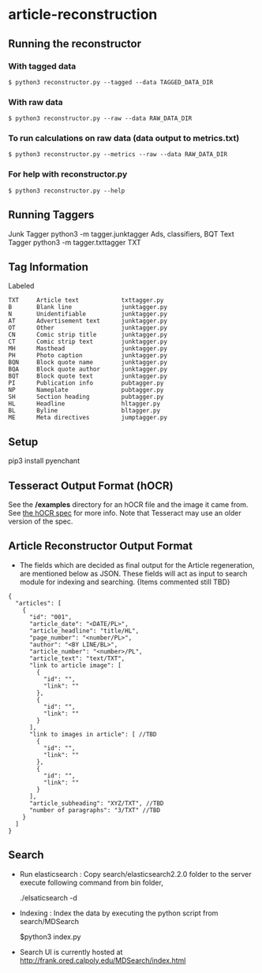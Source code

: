 # article-reconstruction

## Running the reconstructor

### With tagged data
    $ python3 reconstructor.py --tagged --data TAGGED_DATA_DIR

### With raw data
    $ python3 reconstructor.py --raw --data RAW_DATA_DIR

### To run calculations on raw data (data output to metrics.txt)
    $ python3 reconstructor.py --metrics --raw --data RAW_DATA_DIR

### For help with reconstructor.py
    $ python3 reconstructor.py --help

## Running Taggers

  Junk Tagger     python3 -m tagger.junktagger      Ads, classifiers, BQT
  Text Tagger     python3 -m tagger.txttagger       TXT

## Tag Information

  Labeled

    TXT     Article text            txttagger.py
    B       Blank line              junktagger.py
    N       Unidentifiable          junktagger.py
    AT      Advertisement text      junktagger.py
    OT      Other                   junktagger.py
    CN      Comic strip title       junktagger.py
    CT      Comic strip text        junktagger.py
    MH      Masthead                junktagger.py
    PH      Photo caption           junktagger.py
    BQN     Block quote name        junktagger.py
    BQA     Block quote author      junktagger.py
    BQT     Block quote text        junktagger.py
    PI      Publication info        pubtagger.py
    NP      Nameplate               pubtagger.py
    SH      Section heading         pubtagger.py
    HL      Headline                hltagger.py
    BL      Byline                  bltagger.py
    ME      Meta directives         jumptagger.py

## Setup

  pip3 install pyenchant

## Tesseract Output Format (hOCR)
See the **/examples** directory for an hOCR file and the image it came from. See [the hOCR spec](https://kba.github.io/hocr-spec/1.2/) for more info. Note that Tesseract may use an older version of the spec.

## Article Reconstructor Output Format

- The fields which are decided as final output for the Article regeneration, are mentioned below as JSON. These fields will act as input to search module for indexing and searching. {Items commented still TBD}
```
{
  "articles": [
    {
      "id": "001",
      "article_date": "<DATE/PL>",
      "article_headline": "title/HL",
      "page_number": "<number/PL>",
      "author": "<BY LINE/BL>",
      "article_number": "<number>/PL",
      "article_text": "text/TXT",
      "link to article image": [
        {
          "id": "",
          "link": ""
        },
        {
          "id": "",
          "link": ""
        }
      ],
      "link to images in article": [ //TBD
        {
          "id": "",
          "link": ""
        },
        {
          "id": "",
          "link": ""
        }
      ],
      "article_subheading": "XYZ/TXT", //TBD
      "number of paragraphs": "3/TXT" //TBD
    }
  ]
}
```

## Search
- Run elasticsearch : Copy search/elasticsearch2.2.0 folder to the server execute following command from bin folder,

  ./elsaticsearch -d

- Indexing : Index the data by executing the python script from search/MDSearch

  $python3 index.py <path to json_data>

- Search UI is currently hosted at http://frank.ored.calpoly.edu/MDSearch/index.html  
